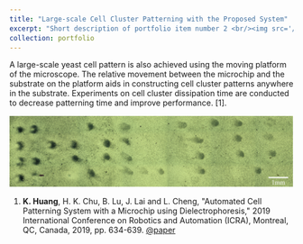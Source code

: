 ```yaml
---
title: "Large-scale Cell Cluster Patterning with the Proposed System"
excerpt: "Short description of portfolio item number 2 <br/><img src='/images/large_cell_pattern.png'>"
collection: portfolio
---
```


A large-scale yeast cell pattern is also achieved using the moving platform of the microscope. The relative movement between the microchip and the substrate on the platform aids in constructing cell cluster patterns anywhere in the substrate. Experiments on cell cluster dissipation time are conducted to decrease patterning time and improve performance. [1].

![figure](/images/large_cell_pattern.png)

1. **K. Huang**, H. K. Chu, B. Lu, J. Lai and L. Cheng, "Automated Cell Patterning System with a Microchip using Dielectrophoresis," 2019 International Conference on Robotics and Automation (ICRA), Montreal, QC, Canada, 2019, pp. 634-639. [@paper](/files/icra_2019.pdf)
